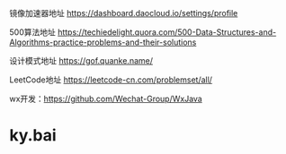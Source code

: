 镜像加速器地址 https://dashboard.daocloud.io/settings/profile

500算法地址 https://techiedelight.quora.com/500-Data-Structures-and-Algorithms-practice-problems-and-their-solutions

设计模式地址 https://gof.quanke.name/

LeetCode地址 https://leetcode-cn.com/problemset/all/

wx开发：https://github.com/Wechat-Group/WxJava
# ky.bai
